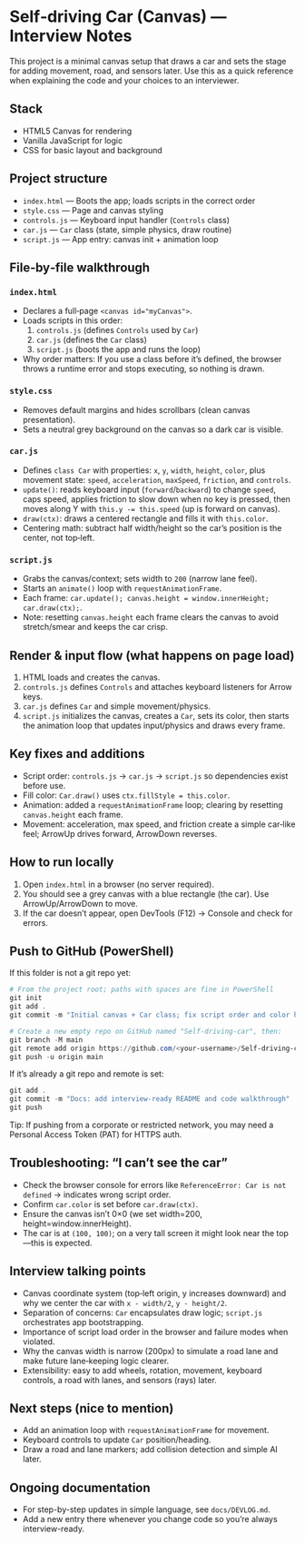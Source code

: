# Self‑driving Car (Canvas) — Interview Notes

This project is a minimal canvas setup that draws a car and sets the stage for adding movement, road, and sensors later. Use this as a quick reference when explaining the code and your choices to an interviewer.

## Stack

- HTML5 Canvas for rendering
- Vanilla JavaScript for logic
- CSS for basic layout and background

## Project structure

- `index.html` — Boots the app; loads scripts in the correct order
- `style.css` — Page and canvas styling
- `controls.js` — Keyboard input handler (`Controls` class)
- `car.js` — `Car` class (state, simple physics, draw routine)
- `script.js` — App entry: canvas init + animation loop

## File‑by‑file walkthrough

### `index.html`

- Declares a full‑page `<canvas id="myCanvas">`.
- Loads scripts in this order:
  1. `controls.js` (defines `Controls` used by `Car`)
  2. `car.js` (defines the `Car` class)
  3. `script.js` (boots the app and runs the loop)
- Why order matters: If you use a class before it’s defined, the browser throws a runtime error and stops executing, so nothing is drawn.

### `style.css`

- Removes default margins and hides scrollbars (clean canvas presentation).
- Sets a neutral grey background on the canvas so a dark car is visible.

### `car.js`

- Defines `class Car` with properties: `x`, `y`, `width`, `height`, `color`, plus movement state: `speed`, `acceleration`, `maxSpeed`, `friction`, and `controls`.
- `update()`: reads keyboard input (`forward`/`backward`) to change `speed`, caps speed, applies friction to slow down when no key is pressed, then moves along Y with `this.y -= this.speed` (up is forward on canvas).
- `draw(ctx)`: draws a centered rectangle and fills it with `this.color`.
- Centering math: subtract half width/height so the car’s position is the center, not top‑left.

### `script.js`

- Grabs the canvas/context; sets width to `200` (narrow lane feel).
- Starts an `animate()` loop with `requestAnimationFrame`.
- Each frame: `car.update(); canvas.height = window.innerHeight; car.draw(ctx);`.
- Note: resetting `canvas.height` each frame clears the canvas to avoid stretch/smear and keeps the car crisp.

## Render & input flow (what happens on page load)

1. HTML loads and creates the canvas.
2. `controls.js` defines `Controls` and attaches keyboard listeners for Arrow keys.
3. `car.js` defines `Car` and simple movement/physics.
4. `script.js` initializes the canvas, creates a `Car`, sets its color, then starts the animation loop that updates input/physics and draws every frame.

## Key fixes and additions

- Script order: `controls.js` → `car.js` → `script.js` so dependencies exist before use.
- Fill color: `Car.draw()` uses `ctx.fillStyle = this.color`.
- Animation: added a `requestAnimationFrame` loop; clearing by resetting `canvas.height` each frame.
- Movement: acceleration, max speed, and friction create a simple car‑like feel; ArrowUp drives forward, ArrowDown reverses.

## How to run locally

1. Open `index.html` in a browser (no server required).
2. You should see a grey canvas with a blue rectangle (the car). Use ArrowUp/ArrowDown to move.
3. If the car doesn’t appear, open DevTools (F12) → Console and check for errors.

## Push to GitHub (PowerShell)

If this folder is not a git repo yet:

```powershell
# From the project root; paths with spaces are fine in PowerShell
git init
git add .
git commit -m "Initial canvas + Car class; fix script order and color handling"

# Create a new empty repo on GitHub named "Self-driving-car", then:
git branch -M main
git remote add origin https://github.com/<your-username>/Self-driving-car.git
git push -u origin main
```

If it’s already a git repo and remote is set:

```powershell
git add .
git commit -m "Docs: add interview-ready README and code walkthrough"
git push
```

Tip: If pushing from a corporate or restricted network, you may need a Personal Access Token (PAT) for HTTPS auth.

## Troubleshooting: “I can’t see the car”

- Check the browser console for errors like `ReferenceError: Car is not defined` → indicates wrong script order.
- Confirm `car.color` is set before `car.draw(ctx)`.
- Ensure the canvas isn’t 0×0 (we set width=200, height=window.innerHeight).
- The car is at `(100, 100)`; on a very tall screen it might look near the top—this is expected.

## Interview talking points

- Canvas coordinate system (top‑left origin, y increases downward) and why we center the car with `x - width/2`, `y - height/2`.
- Separation of concerns: `Car` encapsulates draw logic; `script.js` orchestrates app bootstrapping.
- Importance of script load order in the browser and failure modes when violated.
- Why the canvas width is narrow (200px) to simulate a road lane and make future lane‑keeping logic clearer.
- Extensibility: easy to add wheels, rotation, movement, keyboard controls, a road with lanes, and sensors (rays) later.

## Next steps (nice to mention)

- Add an animation loop with `requestAnimationFrame` for movement.
- Keyboard controls to update `Car` position/heading.
- Draw a road and lane markers; add collision detection and simple AI later.

## Ongoing documentation

- For step-by-step updates in simple language, see `docs/DEVLOG.md`.
- Add a new entry there whenever you change code so you’re always interview-ready.
